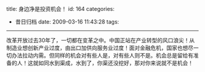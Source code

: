 title: 身边净是投资机会！
id: 164
categories:
  - 昔日归档
date: 2009-03-16 11:43:28
tags:
---

改革开放过去30年了，一切都在变革之中。中国正站在产业转型的风口浪尖！从制造业想创新产业过度，由出口加供向服务业过度！面对金融危机，国家也想尽一切办法拉动内需。但同样的机会对有些人是，对有些人则不是。机会总是留给有准备的人！这就如同水到渠成，水到了，你渠还没挖好，那对你来说就不是机会！
